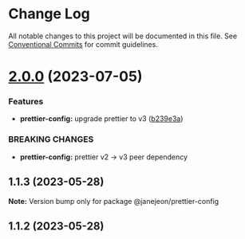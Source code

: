 # Change Log

All notable changes to this project will be documented in this file.
See [Conventional Commits](https://conventionalcommits.org) for commit guidelines.

# [2.0.0](https://github.com/JaneJeon/dev/compare/@janejeon/prettier-config@1.1.3...@janejeon/prettier-config@2.0.0) (2023-07-05)

### Features

- **prettier-config:** upgrade prettier to v3 ([b239e3a](https://github.com/JaneJeon/dev/commit/b239e3aeeebfb073316ae8a1bb4ee840bd791122))

### BREAKING CHANGES

- **prettier-config:** prettier v2 -> v3 peer dependency

## 1.1.3 (2023-05-28)

**Note:** Version bump only for package @janejeon/prettier-config

## 1.1.2 (2023-05-28)
